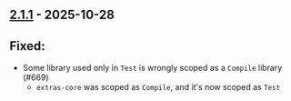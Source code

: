 ## [2.1.1](https://github.com/kevin-lee/effectie/issues?q=is%3Aissue%20is%3Aclosed%20milestone%3Av2-m3) - 2025-10-28


## Fixed:

* Some library used only in `Test` is wrongly scoped as a `Compile` library (#669)
  * `extras-core` was scoped as `Compile`, and it's now scoped as `Test`
